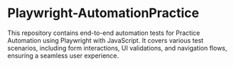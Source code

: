 # Playwright-AutomationPractice
This repository contains end-to-end automation tests for Practice Automation using Playwright with JavaScript. It covers various test scenarios, including form interactions, UI validations, and navigation flows, ensuring a seamless user experience.
